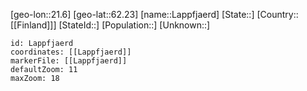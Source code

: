 ﻿---
location: [62.23,21.6]
mapzoom: [7,12] 
mapmarker: city 
type: City
tags:
- geo/City


SpocWebEntityId: 31850
isDeleted: false
confidential: public

---
[geo-lon::21.6]
[geo-lat::62.23]
[name::Lappfjaerd]
[State::]
[Country::[[Finland]]]
[StateId::]
[Population::]
[Unknown::]


```leaflet
id: Lappfjaerd
coordinates: [[Lappfjaerd]]
markerFile: [[Lappfjaerd]]
defaultZoom: 11 
maxZoom: 18
```
